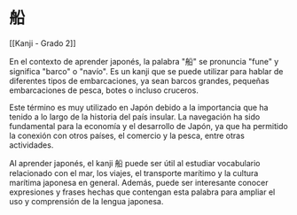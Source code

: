 # 船

[[Kanji - Grado 2]]

En el contexto de aprender japonés, la palabra "船" se pronuncia "fune" y significa "barco" o "navío". Es un kanji que se puede utilizar para hablar de diferentes tipos de embarcaciones, ya sean barcos grandes, pequeñas embarcaciones de pesca, botes o incluso cruceros. 

Este término es muy utilizado en Japón debido a la importancia que ha tenido a lo largo de la historia del país insular. La navegación ha sido fundamental para la economía y el desarrollo de Japón, ya que ha permitido la conexión con otros países, el comercio y la pesca, entre otras actividades.

Al aprender japonés, el kanji 船 puede ser útil al estudiar vocabulario relacionado con el mar, los viajes, el transporte marítimo y la cultura marítima japonesa en general. Además, puede ser interesante conocer expresiones y frases hechas que contengan esta palabra para ampliar el uso y comprensión de la lengua japonesa.
